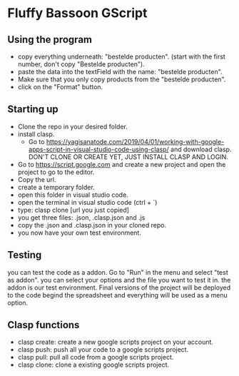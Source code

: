 # Fluffy Bassoon GScript

## Using the program
* copy everything underneath: "bestelde producten". (start with the first number, don't copy "Bestelde producten").
* paste the data into the textField with the name: "bestelde producten".
* Make sure that you only copy products from the "bestelde producten".
* click on the "Format" button.

## Starting up
* Clone the repo in your desired folder.
* install clasp.
    * Go to https://yagisanatode.com/2019/04/01/working-with-google-apps-script-in-visual-studio-code-using-clasp/ and download clasp. DON'T CLONE OR CREATE YET, JUST INSTALL CLASP AND LOGIN.
* Go to https://script.google.com and create a new project and open the project to go to the editor.
* Copy the url.
* create a temporary folder.
* open this folder in visual studio code.
* open the terminal in visual studio code (ctrl + `)
* type: clasp clone [url you just copied]
* you get three files: .json, .clasp.json and .js
* copy the .json and .clasp.json in your cloned repo.
* you now have your own test environment.

## Testing
you can test the code as a addon. Go to "Run" in the menu and select "test as addon". you can select your options and the file you want to test it in.
the addon is our test environment. Final versions of the project will be deployed to the code begind the spreadsheet and everything will be used as a menu option.

## Clasp functions
* clasp create: create a new google scripts project on your account.
* clasp push: push all your code to a google scripts project.
* clasp pull: pull all code from a google scripts project.
* clasp clone: clone a existing google scripts project.